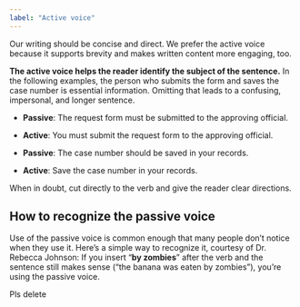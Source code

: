 ```yaml
---
label: "Active voice"
---
```


Our writing should be concise and direct. We prefer the active voice because it supports brevity and makes written content more engaging, too.

**The active voice helps the reader identify the subject of the sentence.** In the following examples, the person who submits the form and saves the case number is essential information. Omitting that leads to a confusing, impersonal, and longer sentence.

* **Passive**: The request form must be submitted to the approving official.
* **Active**: You must submit the request form to the approving official.


* **Passive**: The case number should be saved in your records.
* **Active**: Save the case number in your records.

When in doubt, cut directly to the verb and give the reader clear directions.

## How to recognize the passive voice

Use of the passive voice is common enough that many people don’t notice when they use it. Here’s a simple way to recognize it, courtesy of Dr. Rebecca Johnson: If you insert “**by zombies**” after the verb and the sentence still makes sense (“the banana was eaten by zombies”), you’re using the passive voice.

Pls delete
